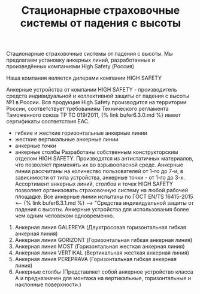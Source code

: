 ﻿---
title: Стационарные страховочные системы от падения с высоты
cat: 3
main: true
sortid: 3.0
submenu: true
---

Стационарные страховочные системы от падения с высоты.
Мы предлагаем установку анкерных линий, разработанных и произведённых компаниями High Safety (Россия)

Наша компания является дилерами компании HIGH SAFETY


Анкерные устройства от компании HIGH SAFETY - производитель средств индивидуальной и коллективной защиты от падения с высоты №1 в России. 
Вся продукция High Safety производится на территории России, соответствует требованиям Технического регламента Таможенного союза ТР ТС 019/2011, {% link bufer6.3.0.md %} имеет сертификаты соответствия ЕАС.
- гибкие и жесткие горизонтальные анкерные линии 
- жесткие вертикальные анкерные линии 
- анкерные точки 
- анкерные столбы 
Разработаны собственным конструкторским отделом HIGH SAFETY. Производятся из антистатичных материалов, что позволяет применять их во взрывоопасной среде. Анкерные линии рассчитаны на количество пользователей от 1-го до 7-и, в зависимости от типа устройства, анкерные точки - от 1-го до 3-х. Ассортимент анкерных линий, столбов и точек HIGH SAFETY позволяет организовать страховочную систему на любой рабочей площадке. Все анкерные линии испытаны по ГОСТ EN/TS 16415-2015  <-- {% link bufer6.3.1.md %} --> "Средства индивидуальной защиты от падения с высоты. Анкерные устройства для использования более чем одним человеком одновременно.
1. Анкерная линия GALEREYA (Двухтросовая горизонтальная гибкая анкерная линия)
2. Анкерная линия GORIZONT (Горизонтальная гибкая анкерная линия)
3. Анкерная линия MOST (Горизонтальная жесткая анкерная линия)
4. Анкерная линия VERTIKAL (Вертикальная жесткая анкерная линия)
5. Анкерная линия PEREPRAVA (Горизонтальная гибкая анкерная линия)
6. Анкерные столбы (Представляет собой анкерное устройство класса A и предназначен для монтажа на вертикальные, горизонтальные и наклонные поверхности.)
